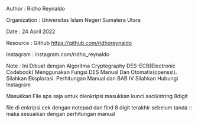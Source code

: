Author       : Ridho Reynaldo

Organization : Universitas Islam Negeri Sumatera Utara

Date	     : 24 April 2022

Resource     : Github https://github.com/ridhoreynaldo

Instagram    : instagram.com/ridho_reynaldo

Note	     : Ini Dibuat dengan Algoritma Cryptography DES-ECB(Electronic Codebook)
               Menggunakan Fungsi DES Manual Dan Otomatis(openssl).
               Silahkan Eksplorasi.
               Perhitungan Manual dan BAB IV Silahkan Hubungi Instagram

Masukkan File apa saja untuk dienkripsi
masukkan kunci ascii/string 8digit

file di enkripsi cek dengan notepad dan find 8 digit terakhir sebelum tanda :: maka sesuaikan dengan perhitungan manual
